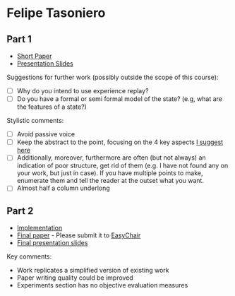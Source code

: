 # Felipe Tasoniero

## Part 1

- [Short Paper](tasoniero-proposal.pdf)
- [Presentation Slides](tasoniero-proposal-slides.pdf)

Suggestions for further work (possibly outside the scope of this course):

- [ ] Why do you intend to use experience replay?
- [ ] Do you have a formal or semi formal model of the state? (e.g, what are the features of a state?)

Stylistic comments:

- [ ] Avoid passive voice
- [ ] Keep the abstract to the point, focusing on the 4 key aspects [I suggest here](http://www.meneguzzi.eu/felipe/presentations/paper-writing.pdf)
- [ ] Additionally, moreover, furthermore are often (but not always) an indication of poor structure, get rid of them (e.g. I have not found any on your work, but just in case). If you have multiple points to make, enumerate them and tell the reader at the outset what you want.
- [ ] Almost half a column underlong

## Part 2

- [Implementation](<https://github.com/FelipeTasoniero/MetaQNN_ImageClassification_PyTorch.git>)
- [Final paper](tasoniero-paper.pdf) - Please submit it to [EasyChair](https://easychair.org/conferences/?conf=ap2019)
- [Final presentation slides](tasoniero-final-presentation-slides.pdf)

Key comments:

- Work replicates a simplified version of existing work
- Paper writing quality could be improved
- Experiments section has no objective evaluation measures

